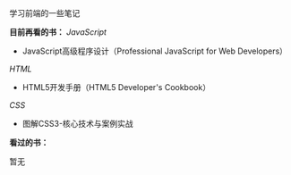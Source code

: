 学习前端的一些笔记

**目前再看的书：**
*JavaScript*
- JavaScript高级程序设计（Professional JavaScript for Web Developers）

*HTML*
- HTML5开发手册（HTML5 Developer's Cookbook）

*CSS*
- 图解CSS3-核心技术与案例实战

**看过的书：**

暂无
